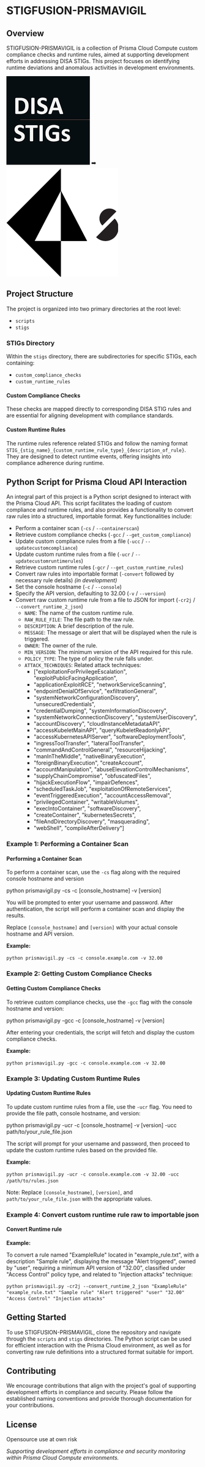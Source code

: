 # STIGFUSION-PRISMAVIGIL

## Overview
STIGFUSION-PRISMAVIGIL is a collection of Prisma Cloud Compute custom compliance checks and runtime rules, aimed at supporting development efforts in addressing DISA STIGs. This project focuses on identifying runtime deviations and anomalous activities in development environments.

![DISA STIG](images/disa_stig.png) ➡️ ![Prisma Cloud](images/prisma_cloud.png)

## Project Structure
The project is organized into two primary directories at the root level:

- `scripts`
- `stigs`

### STIGs Directory
Within the `stigs` directory, there are subdirectories for specific STIGs, each containing:

- `custom_compliance_checks`
- `custom_runtime_rules`

#### Custom Compliance Checks
These checks are mapped directly to corresponding DISA STIG rules and are essential for aligning development with compliance standards.

#### Custom Runtime Rules
The runtime rules reference related STIGs and follow the naming format `STIG_{stig_name}_{custom_runtime_rule_type}_{description_of_rule}`. They are designed to detect runtime events, offering insights into compliance adherence during runtime.

## Python Script for Prisma Cloud API Interaction
An integral part of this project is a Python script designed to interact with the Prisma Cloud API. This script facilitates the loading of custom compliance and runtime rules, and also provides a functionality to convert raw rules into a structured, importable format. Key functionalities include:

- Perform a container scan (`-cs` / `--containerscan`)
- Retrieve custom compliance checks (`-gcc` / `--get_custom_compliance`)
- Update custom compliance rules from a file (`-ucc` / `--updatecustomcompliance`)
- Update custom runtime rules from a file (`-ucr` / `--updatecustomruntimerules`)
- Retrieve custom runtime rules (`-gcr` / `--get_custom_runtime_rules`)
- Convert raw rules into importable format (`-convert` followed by necessary rule details) *(in development)*
- Set the console hostname (`-c` / `--console`)
- Specify the API version, defaulting to 32.00 (`-v` / `--version`)
- Convert raw custom runtime rule from a file to JSON for import (`-cr2j` / `--convert_runtime_2_json`)
    - `NAME`: The name of the custom runtime rule.
    - `RAW_RULE_FILE`: The file path to the raw rule.
    - `DESCRIPTION`: A brief description of the rule.
    - `MESSAGE`: The message or alert that will be displayed when the rule is triggered.
    - `OWNER`: The owner of the rule.
    - `MIN_VERSION`: The minimum version of the API required for this rule.
    - `POLICY_TYPE`: The type of policy the rule falls under.
    - `ATTACK_TECHNIQUES`: Related attack techniques:
        - ["exploitationForPrivilegeEscalation", "exploitPublicFacingApplication",
        - "applicationExploitRCE", "networkServiceScanning",
        - "endpointDenialOfService", "exfiltrationGeneral",
        - "systemNetworkConfigurationDiscovery", "unsecuredCredentials",
        - "credentialDumping", "systemInformationDiscovery",
        - "systemNetworkConnectionDiscovery", "systemUserDiscovery",
        - "accountDiscovery", "cloudInstanceMetadataAPI",
        - "accessKubeletMainAPI", "queryKubeletReadonlyAPI",
        - "accessKubernetesAPIServer", "softwareDeploymentTools",
        - "ingressToolTransfer", "lateralToolTransfer",
        - "commandAndControlGeneral", "resourceHijacking",
        - "manInTheMiddle", "nativeBinaryExecution",
        - "foreignBinaryExecution", "createAccount",
        - "accountManipulation", "abuseElevationControlMechanisms",
        - "supplyChainCompromise", "obfuscatedFiles",
        - "hijackExecutionFlow", "impairDefences",
        - "scheduledTaskJob", "exploitationOfRemoteServices",
        - "eventTriggeredExecution", "accountAccessRemoval",
        - "privilegedContainer", "writableVolumes",
        - "execIntoContainer", "softwareDiscovery",
        - "createContainer", "kubernetesSecrets",
        - "fileAndDirectoryDiscovery", "masquerading",
        - "webShell", "compileAfterDelivery"]




### Example 1: Performing a Container Scan

#### Performing a Container Scan

To perform a container scan, use the `-cs` flag along with the required console hostname and version

python prismavigil.py -cs -c [console_hostname] -v [version]


You will be prompted to enter your username and password. After authentication, the script will perform a container scan and display the results.

Replace `[console_hostname]` and `[version]` with your actual console hostname and API version.

**Example:**

`python prismavigil.py -cs -c console.example.com -v 32.00`



### Example 2: Getting Custom Compliance Checks

#### Getting Custom Compliance Checks

To retrieve custom compliance checks, use the `-gcc` flag with the console hostname and version:


python prismavigil.py -gcc -c [console_hostname] -v [version]


After entering your credentials, the script will fetch and display the custom compliance checks.

**Example:**

`python prismavigil.py -gcc -c console.example.com -v 32.00`



### Example 3: Updating Custom Runtime Rules

#### Updating Custom Runtime Rules

To update custom runtime rules from a file, use the `-ucr` flag. You need to provide the file path, console hostname, and version:


python prismavigil.py -ucr -c [console_hostname] -v [version] -ucc path/to/your_rule_file.json


The script will prompt for your username and password, then proceed to update the custom runtime rules based on the provided file.

**Example:**

`python prismavigil.py -ucr -c console.example.com -v 32.00 -ucc /path/to/rules.json`


Note: Replace `[console_hostname]`, `[version]`, and `path/to/your_rule_file.json` with the appropriate values.

### Example 4: Convert custom runtime rule raw to importable json

#### Convert Runtime rule

**Example:**

To convert a rule named "ExampleRule" located in "example_rule.txt", with a description "Sample rule", displaying the message "Alert triggered", owned by "user", requiring a minimum API version of "32.00", classified under "Access Control" policy type, and related to "Injection attacks" technique:

```
python prismavigil.py -cr2j --convert_runtime_2_json "ExampleRule" "example_rule.txt" "Sample rule" "Alert triggered" "user" "32.00" "Access Control" "Injection attacks"
```



## Getting Started
To use STIGFUSION-PRISMAVIGIL, clone the repository and navigate through the `scripts` and `stigs` directories. The Python script can be used for efficient interaction with the Prisma Cloud environment, as well as for converting raw rule definitions into a structured format suitable for import.

## Contributing
We encourage contributions that align with the project's goal of supporting development efforts in compliance and security. Please follow the established naming conventions and provide thorough documentation for your contributions.

## License
Opensource use at own risk

*Supporting development efforts in compliance and security monitoring within Prisma Cloud Compute environments.*
